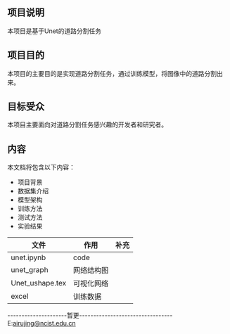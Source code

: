 ## 项目说明

本项目是基于Unet的道路分割任务

## 项目目的

本项目的主要目的是实现道路分割任务，通过训练模型，将图像中的道路分割出来。

## 目标受众

本项目主要面向对道路分割任务感兴趣的开发者和研究者。

## 内容

本文档将包含以下内容：

- 项目背景
- 数据集介绍
- 模型架构
- 训练方法
- 测试方法
- 实验结果

|文件|作用|补充|
|--|--|--|
|unet.ipynb|code||
|unet_graph|网络结构图||
|Unet_ushape.tex|可视化网络||
|excel |训练数据||

---------------------暂更---------------------------------
E:airujing@ncist.edu.cn